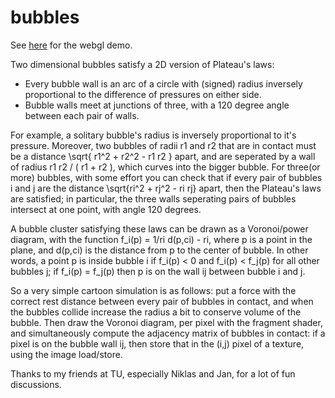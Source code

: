 # bubbles

See [here](https://littlebadger.github.io/bblwebgl.html) for the webgl demo.

Two dimensional bubbles satisfy a 2D version of Plateau's laws:
 * Every bubble wall is an arc of a circle with (signed) radius inversely proportional to the difference of pressures on either side. 
 * Bubble walls meet at junctions of three, with a 120 degree angle between each pair of walls.

For example, a solitary bubble's radius is inversely proportional to it's pressure. Moreover, two bubbles of radii r1 and r2 that are in contact must be a distance \sqrt{ r1^2 + r2^2 - r1 r2 } apart, and are seperated by a wall of radius r1 r2 / ( r1 + r2 ), which curves into the bigger bubble. For three(or more) bubbles, with some effort you can check that if every pair of bubbles i and j are the distance \sqrt{ri^2 + rj^2 - ri rj} apart, then the Plateau's laws are satisfied; in particular, the three walls seperating pairs of bubbles intersect at one point, with angle 120 degrees. 

A bubble cluster satisfying these laws can be drawn as a Voronoi/power diagram, with the function f_i(p) = 1/ri d(p,ci) - ri, where p is a point in the plane, and d(p,ci) is the distance from p to the center of bubble. In other words, a point p is inside bubble i if f_i(p) < 0 and f_i(p) < f_j(p) for all other bubbles j; if f_i(p) = f_j(p) then p is on the wall ij between bubble i and j.

So a very simple cartoon simulation is as follows: put a force with the correct rest distance between every pair of bubbles in contact, and when the bubbles collide increase the radius a bit to conserve volume of the bubble. Then draw the Voronoi diagram, per pixel with the fragment shader, and simultaneously compute the adjacency matrix of bubbles in contact: if a pixel is on the bubble wall ij, then store that in the (i,j) pixel of a texture, using the image load/store.

Thanks to my friends at TU, especially Niklas and Jan, for a lot of fun discussions.


